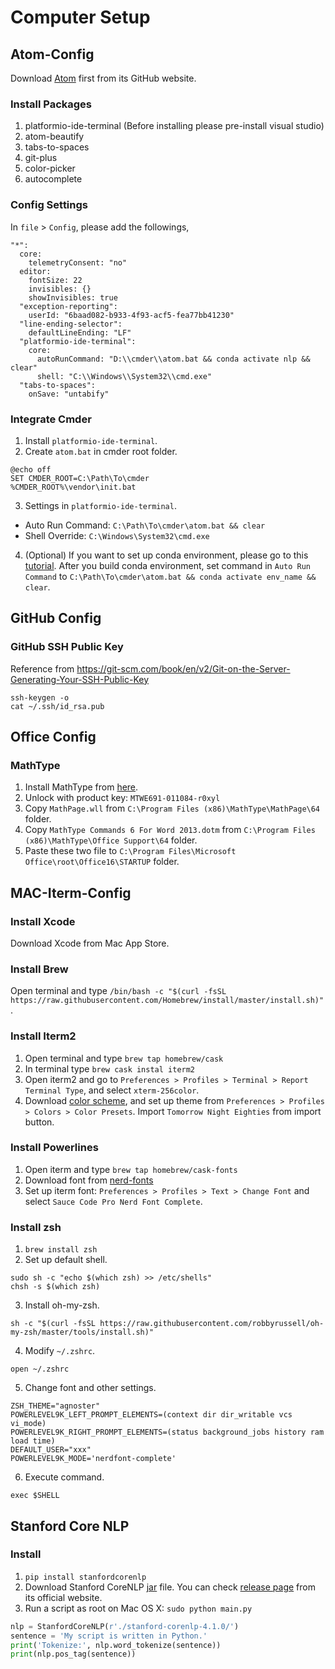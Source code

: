 # Computer Setup

## Atom-Config
Download [Atom](https://github.com/atom/atom/releases/tag/v1.50.0) first from its GitHub website.

### Install Packages

1. platformio-ide-terminal (Before installing please pre-install visual studio)
2. atom-beautify
3. tabs-to-spaces
4. git-plus
5. color-picker
6. autocomplete

### Config Settings

In `file` > `Config`, please add the followings, 
```
"*":
  core:
    telemetryConsent: "no"
  editor:
    fontSize: 22
    invisibles: {}
    showInvisibles: true
  "exception-reporting":
    userId: "6baad082-b933-4f93-acf5-fea77bb41230"
  "line-ending-selector":
    defaultLineEnding: "LF"
  "platformio-ide-terminal":
    core:
      autoRunCommand: "D:\\cmder\\atom.bat && conda activate nlp && clear"
      shell: "C:\\Windows\\System32\\cmd.exe"
  "tabs-to-spaces":
    onSave: "untabify"
```

### Integrate Cmder

1. Install `platformio-ide-terminal`.
2. Create `atom.bat` in cmder root folder.
```
@echo off 
SET CMDER_ROOT=C:\Path\To\cmder
%CMDER_ROOT%\vendor\init.bat
```
3. Settings in `platformio-ide-terminal`.
- Auto Run Command: `C:\Path\To\cmder\atom.bat && clear`
- Shell Override: `C:\Windows\System32\cmd.exe`
4. (Optional) If you want to set up conda environment, please go to this [tutorial](https://github.com/penguinwang96825/Set-Up-Conda-Environment). After you build conda environment, set command in `Auto Run Command` to `C:\Path\To\cmder\atom.bat && conda activate env_name && clear`.

## GitHub Config

### GitHub SSH Public Key
Reference from https://git-scm.com/book/en/v2/Git-on-the-Server-Generating-Your-SSH-Public-Key

```
ssh-keygen -o
cat ~/.ssh/id_rsa.pub
```

## Office Config

### MathType

1. Install MathType from [here]().
2. Unlock with product key: `MTWE691-011084-r0xyl`
3. Copy `MathPage.wll` from `C:\Program Files (x86)\MathType\MathPage\64` folder.
4. Copy `MathType Commands 6 For Word 2013.dotm` from `C:\Program Files (x86)\MathType\Office Support\64` folder.
5. Paste these two file to `C:\Program Files\Microsoft Office\root\Office16\STARTUP` folder.

## MAC-Iterm-Config

### Install Xcode
Download Xcode from Mac App Store.

### Install Brew
Open terminal and type `/bin/bash -c "$(curl -fsSL https://raw.githubusercontent.com/Homebrew/install/master/install.sh)"`.

### Install Iterm2
1. Open terminal and type `brew tap homebrew/cask`
2. In terminal type `brew cask instal iterm2`
3. Open iterm2 and go to `Preferences > Profiles > Terminal > Report Terminal Type`, and select `xterm-256color`.
4. Download [color scheme](https://github.com/mbadolato/iTerm2-Color-Schemes), and set up theme from `Preferences > Profiles > Colors > Color Presets`. Import `Tomorrow Night Eighties` from import button.

### Install Powerlines
1. Open iterm and type `brew tap homebrew/cask-fonts`
2. Download font from [nerd-fonts](https://github.com/ryanoasis/nerd-fonts/releases/download/v2.1.0/SourceCodePro.zip)
3. Set up iterm font: `Preferences > Profiles > Text > Change Font` and select `Sauce Code Pro Nerd Font Complete`.

### Install zsh
1. `brew install zsh`
2. Set up default shell.
```
sudo sh -c "echo $(which zsh) >> /etc/shells" 
chsh -s $(which zsh)
```
3. Install oh-my-zsh.
```
sh -c "$(curl -fsSL https://raw.githubusercontent.com/robbyrussell/oh-my-zsh/master/tools/install.sh)"
```
4. Modify `~/.zshrc`.
```
open ~/.zshrc
```
5. Change font and other settings.
```
ZSH_THEME="agnoster"
POWERLEVEL9K_LEFT_PROMPT_ELEMENTS=(context dir dir_writable vcs vi_mode)
POWERLEVEL9K_RIGHT_PROMPT_ELEMENTS=(status background_jobs history ram load time)
DEFAULT_USER="xxx"
POWERLEVEL9K_MODE='nerdfont-complete'
```
6. Execute command.
```
exec $SHELL
```

## Stanford Core NLP

### Install
1. `pip install stanfordcorenlp`
2. Download Stanford CoreNLP [jar](http://nlp.stanford.edu/software/stanford-corenlp-4.1.0.zip) file. You can check [release page](https://stanfordnlp.github.io/CoreNLP/history.html) from its official website.
3. Run a script as root on Mac OS X: `sudo python main.py`
```python
nlp = StanfordCoreNLP(r'./stanford-corenlp-4.1.0/')
sentence = 'My script is written in Python.'
print('Tokenize:', nlp.word_tokenize(sentence))
print(nlp.pos_tag(sentence))
```
